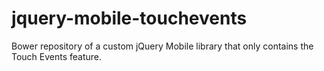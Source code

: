 # jquery-mobile-touchevents
Bower repository of a custom jQuery Mobile library that only contains the Touch Events feature.
